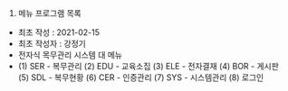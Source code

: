 1. 메뉴 프로그램 목록
- 최초 작성 : 2021-02-15
- 최초 작성자 : 강정기
- 전자식 목무관리 시스템 대 메뉴
- (1) SER - 복무관리
 (2) EDU - 교육소집
 (3) ELE - 전자결재
 (4) BOR - 게시판
 (5) SDL - 복무현황
 (6) CER - 인증관리
 (7) SYS - 시스템관리
 (8) 로그인
